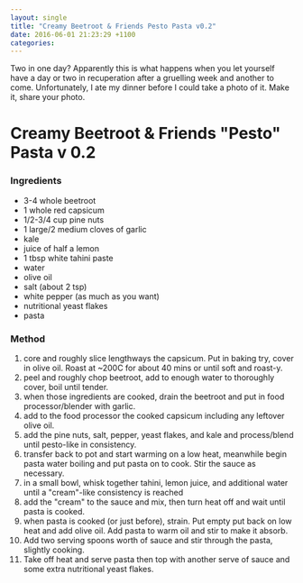 ```yaml
---
layout: single
title: "Creamy Beetroot & Friends Pesto Pasta v0.2"
date: 2016-06-01 21:23:29 +1100
categories:
---
```

Two in one day? Apparently this is what happens when you let yourself
have a day or two in recuperation after a gruelling week and another to
come. Unfortunately, I ate my dinner before I could take a photo of it.
Make it, share your photo.

Creamy Beetroot & Friends "Pesto" Pasta v 0.2
=============================================

### Ingredients

-   3-4 whole beetroot
-   1 whole red capsicum
-   1/2-3/4 cup pine nuts
-   1 large/2 medium cloves of garlic
-   kale
-   juice of half a lemon
-   1 tbsp white tahini paste
-   water
-   olive oil
-   salt (about 2 tsp)
-   white pepper (as much as you want)
-   nutritional yeast flakes
-   pasta

### Method

1.  core and roughly slice lengthways the capsicum. Put in baking try,
    cover in olive oil. Roast at \~200C for about 40 mins or until soft
    and roast-y.
2.  peel and roughly chop beetroot, add to enough water to thoroughly
    cover, boil until tender.
3.  when those ingredients are cooked, drain the beetroot and put in
    food processor/blender with garlic.
4.  add to the food processor the cooked capsicum including any leftover
    olive oil.
5.  add the pine nuts, salt, pepper, yeast flakes, and kale and
    process/blend until pesto-like in consistency.
6.  transfer back to pot and start warming on a low heat, meanwhile
    begin pasta water boiling and put pasta on to cook. Stir the sauce
    as necessary.
7.  in a small bowl, whisk together tahini, lemon juice, and additional
    water until a "cream"-like consistency is reached
8.  add the "cream" to the sauce and mix, then turn heat off and wait
    until pasta is cooked.
9.  when pasta is cooked (or just before), strain. Put empty put back on
    low heat and add olive oil. Add pasta to warm oil and stir to make
    it absorb. 
10. Add two serving spoons worth of sauce and stir through the pasta,
    slightly cooking.
11. Take off heat and serve pasta then top with another serve of sauce
    and some extra nutritional yeast flakes.
